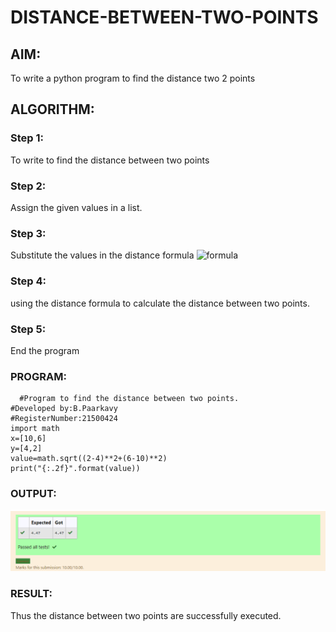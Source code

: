 # DISTANCE-BETWEEN-TWO-POINTS

## AIM:
To write a python program to find the distance two 2 points
## ALGORITHM:
### Step 1: 
To write to find the distance between two points 
### Step 2: 
Assign the given values in a list.
### Step 3: 
Substitute the values in the distance formula  ![formula](./formula.jpg)
### Step 4: 
using the distance formula to calculate the distance between two points. 
### Step 5:
End the program 
### PROGRAM:
```
  #Program to find the distance between two points.
#Developed by:B.Paarkavy
#RegisterNumber:21500424
import math
x=[10,6]
y=[4,2]
value=math.sqrt((2-4)**2+(6-10)**2)
print("{:.2f}".format(value))
```

### OUTPUT:
![output](./DISTANCE.png)


### RESULT:
Thus the distance between two points are successfully executed.

